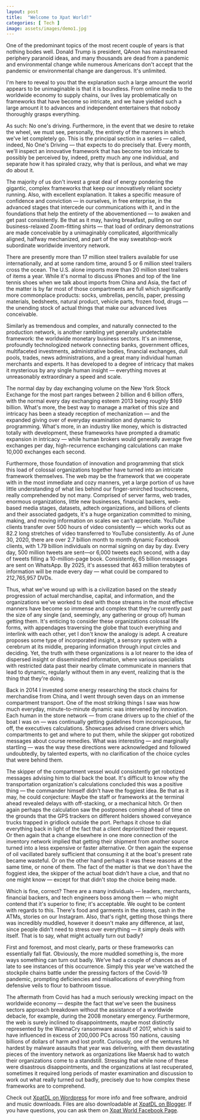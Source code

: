 ```yaml
---
layout: post
title:  "Welcome to Xpat World!"
categories: [ Tech ]
image: assets/images/demo1.jpg
---
```

One of the predominant topics of the most recent couple of years is that nothing bodes well. Donald Trump is president, QAnon has mainstreamed periphery paranoid ideas, and many thousands are dead from a pandemic and environmental change while numerous Americans don't accept that the pandemic or environmental change are dangerous. It's unlimited. 

I'm here to reveal to you that the explanation such a large amount the world appears to be unimaginable is that it is boundless. From online media to the worldwide economy to supply chains, our lives lay problematically on frameworks that have become so intricate, and we have yielded such a large amount it to advances and independent entertainers that nobody thoroughly grasps everything.

As such: No one's driving. Furthermore, in the event that we desire to retake the wheel, we must see, personally, the entirety of the manners in which we've let completely go. This is the principal section in a series — called, indeed, No One's Driving — that expects to do precisely that. Every month, we'll inspect an innovative framework that has become too intricate to possibly be perceived by, indeed, pretty much any one individual, and separate how it has spiraled crazy, why that is perilous, and what we may do about it. 

The majority of us don't invest a great deal of energy pondering the gigantic, complex frameworks that keep our innovatively reliant society running. Also, with excellent explanation. It takes a specific measure of confidence and conviction — in ourselves, in free enterprise, in the advanced stages that intercede our communications with it, and in the foundations that help the entirety of the abovementioned — to awaken and get past consistently. Be that as it may, having breakfast, pulling on our business-relaxed Zoom-fitting shirts — that load of ordinary demonstrations are made conceivable by a unimaginably complicated, algorithmically aligned, halfway mechanized, and part of the way sweatshop-work subordinate worldwide inventory network. 

There are presently more than 17 million steel trailers available for use internationally, and at some random time, around 5 or 6 million steel trailers cross the ocean. The U.S. alone imports more than 20 million steel trailers of items a year. While it's normal to discuss iPhones and top of the line tennis shoes when we talk about imports from China and Asia, the fact of the matter is by far most of those compartments are full which significantly more commonplace products: socks, umbrellas, pencils, paper, pressing materials, bedsheets, natural product, vehicle parts, frozen food, drugs — the unending stock of actual things that make our advanced lives conceivable. 

Similarly as tremendous and complex, and naturally connected to the production network, is another rambling yet generally undetectable framework: the worldwide monetary business sectors. It's an immense, profoundly technologized network connecting banks, government offices, multifaceted investments, administrative bodies, financial exchanges, dull pools, trades, news administrations, and a great many individual human merchants and experts. It has developed to a degree of intricacy that makes it mysterious by any single human insight — everything moves at unreasonably extraordinary a speed and scale. 

The normal day by day exchanging volume on the New York Stock Exchange for the most part ranges between 2 billion and 6 billion offers, with the normal every day exchanging esteem 2013 being roughly $169 billion. What's more, the best way to manage a market of this size and intricacy has been a steady reception of mechanization — and the expanded giving over of everyday examination and dynamic to programming. What's more, in an industry like money, which is distracted totally with development, these frameworks have prompted a dramatic expansion in intricacy — while human brokers would generally average five exchanges per day, high-recurrence exchanging calculations can make 10,000 exchanges each second.

Furthermore, those foundation of innovation and programming that stick this load of colossal organizations together have turned into an intricate framework themselves. The web may be the framework that we cooperate with in the most immediate and cozy manners, yet a large portion of us have little understanding of what lies behind our finger-smirched touchscreens, really comprehended by not many. Comprised of server farms, web trades, enormous organizations, little new businesses, financial backers, web-based media stages, datasets, adtech organizations, and billions of clients and their associated gadgets, it's a huge organization committed to mining, making, and moving information on scales we can't appreciate. YouTube clients transfer over 500 hours of video consistently — which works out as 82.2 long stretches of video transferred to YouTube consistently. As of June 30, 2020, there are over 2.7 billion month to month dynamic Facebook clients, with 1.79 billion individuals on normal signing on day by day. Every day, 500 million tweets are sent—or 6,000 tweets each second, with a day of tweets filling a 10-million-page book. Consistently, 65 billion messages are sent on WhatsApp. By 2025, it's assessed that 463 million terabytes of information will be made every day — what could be compared to 212,765,957 DVDs. 

Thus, what we've wound up with is a civilization based on the steady progression of actual merchandise, capital, and information, and the organizations we've worked to deal with those streams in the most effective manners have become so immense and complex that they're currently past the size of any single (and, seemingly, any gathering or group of) human getting them. It's enticing to consider these organizations colossal life forms, with appendages traversing the globe that touch everything and interlink with each other, yet I don't know the analogy is adept. A creature proposes some type of incorporated insight, a sensory system with a cerebrum at its middle, preparing information through input circles and deciding. Yet, the truth with these organizations is a lot nearer to the idea of dispersed insight or disseminated information, where various specialists with restricted data past their nearby climate communicate in manners that lead to dynamic, regularly without them in any event, realizing that is the thing that they're doing. 

Back in 2014 I invested some energy researching the stock chains for merchandise from China, and I went through seven days on an immense compartment transport. One of the most striking things I saw was how much everyday, minute-to-minute dynamic was intervened by innovation. Each human in the store network — from crane drivers up to the chief of the boat I was on — was continually getting guidelines from inconspicuous, far off, the executives calculations. Showcases advised crane drivers which compartments to get and where to put them, while the skipper got robotized messages about course remedies. What was interesting — and marginally startling — was the way these directions were acknowledged and followed undoubtedly, by talented experts, with no clarification of the choice cycles that were behind them. 

The skipper of the compartment vessel would consistently get robotized messages advising him to dial back the boat. It's difficult to know why the transportation organization's calculations concluded this was a positive thing — the commander himself didn't have the foggiest idea. Be that as it may, he could conjecture: Maybe the staff or frameworks at the terminal ahead revealed delays with off-stacking, or a mechanical hitch. Or then again perhaps the calculation saw the postpones coming ahead of time on the grounds that the GPS trackers on different holders showed conveyance trucks trapped in gridlock outside the port. Perhaps it chose to dial everything back in light of the fact that a client deprioritized their request. Or then again that a change elsewhere in one more connection of the inventory network implied that getting their shipment from another source turned into a less expensive or faster alternative. Or then again the expense of oil vacillated barely sufficient that consuming it at the boat's present rate became wasteful. Or on the other hand perhaps it was these reasons at the same time, or none of them. The fact of the matter is that we don't have the foggiest idea, the skipper of the actual boat didn't have a clue, and that no one might know — except for that didn't stop the choice being made. 

Which is fine, correct? There are a many individuals — leaders, merchants, financial backers, and tech engineers boss among them — who might contend that it's superior to fine; it's acceptable. We ought to be content with regards to this. There's food and garments in the stores, cash in the ATMs, stories on our Instagram. Also, that's right, getting those things there was incredibly muddled, however it doesn't make any difference, at last, since people didn't need to stress over everything — it simply deals with itself. That is to say, what might actually turn out badly?

First and foremost, and most clearly, parts or these frameworks can essentially fall flat. Obviously, the more muddled something is, the more ways something can turn out badly. We've had a couple of chances as of late to see instances of this occurrence. Simply this year we've watched the stockpile chains battle under the pressing factors of the Covid-19 pandemic, prompting deficiencies and misallocations of everything from defensive veils to flour to bathroom tissue. 

The aftermath from Covid has had a much seriously wrecking impact on the worldwide economy — despite the fact that we've seen the business sectors approach breakdown without the assistance of a worldwide debacle, for example, during the 2008 monetary emergency. Furthermore, the web is surely inclined to disappointments, maybe most distinctly represented by the WannaCry ransomware assault of 2017, which is said to have influenced in excess of 200,000 PCs across 150 nations, causing billions of dollars of harm and lost profit. Curiously, one of the ventures hit hardest by malware assaults that year was delivering, with them devastating pieces of the inventory network as organizations like Maersk had to watch their organizations come to a standstill. Stressing that while none of these were disastrous disappointments, and the organizations at last recuperated, sometimes it required long periods of master examination and discussion to work out what really turned out badly, precisely due to how complex these frameworks are to comprehend.

Check out [XpatDL on Wordpress][xpatdl-wordpress] for more info and free software, android and music downloads. Files are also downloadable at [XpatDL on Blogger][xpatdl-blogger]. If you have questions, you can ask them on [Xpat World Facebook Page][xpatworld-facebook].

[xpatdl-wordpress]: https://xpatdl.wordpress.com/downloads/
[xpatdl-blogger]:   https://xpatdl.blogspot.com/
[xpatworld-facebook]: https://facebook.com/xpatworld.ml/
